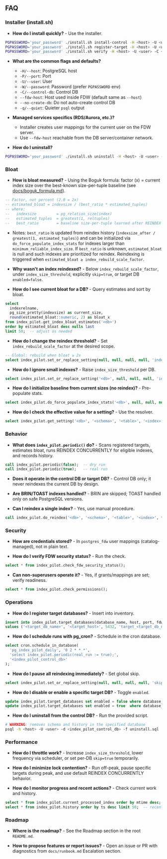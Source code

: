 ## FAQ

### Installer (install.sh)

- **How do I install quickly?** - Use the installer.
```bash
PGPASSWORD='your_password' ./install.sh install-control -H <host> -U <user> -C <control_db>
PGPASSWORD='your_password' ./install.sh register-target -H <host> -U <user> -C <control_db> -T <db> --fdw-host <target_host>
PGPASSWORD='your_password' ./install.sh verify -H <host> -U <user> -C <control_db>
```

- **What are the common flags and defaults?**
  - `-H/--host`: PostgreSQL host
  - `-P/--port`: Port 
  - `-U/--user`: User 
  - `-W/--password`: Password (prefer `PGPASSWORD` env)
  - `-C/--control-db`: Control DB
  - `--fdw-host`: Host used inside FDW (default same as `--host`)
  - `--no-create-db`: Do not auto-create control DB
  - `-q/--quiet`: Quieter `psql` output

- **Managed services specifics (RDS/Aurora, etc.)?**
  - Installer creates user mappings for the current user on the FDW server.
  - Use `--fdw-host` reachable from the DB server/container network.

- **How do I uninstall?**
```bash
PGPASSWORD='your_password' ./install.sh uninstall -H <host> -U <user> -C <control_db> --drop-servers
```

### Bloat

- **How is bloat measured?** - Using the Boguk formula: factor (x) = current index size over the best-known size-per-tuple baseline (see [docs/boguk_formula.md](docs/boguk_formula.md)).
```sql
-- Factor, not percent (2.0 = 2x)
-- estimated_bloat = indexsize / (best_ratio * estimated_tuples)
-- where:
--   indexsize         = pg_relation_size(index)
--   estimated_tuples  = greatest(1, reltuples)
--   best_ratio        = baseline size-per-tuple learned after REINDEX
```
- Notes: `best_ratio` is updated from reindex history (`indexsize_after / greatest(1, estimated_tuples)`) and can be initialized via `do_force_populate_index_stats` for indexes larger than `minimum_reliable_index_size`. If `best_ratio` is unknown, `estimated_bloat` is null and such indexes are prioritized for reindex. Reindexing is triggered when `estimated_bloat ≥ index_rebuild_scale_factor`.

- **Why wasn't an index reindexed?** - Below `index_rebuild_scale_factor`, under `index_size_threshold`, explicitly `skip=true`, or target DB `enabled=false`.

- **How do I see current bloat for a DB?** - Query estimates and sort by bloat.
```sql
select 
  indexrelname,
  pg_size_pretty(indexsize) as current_size,
  round(estimated_bloat::numeric, 2) as bloat_x
from index_pilot.get_index_bloat_estimates('<db>')
order by estimated_bloat desc nulls last
limit 50;  -- adjust as needed
```

- **How do I change the reindex threshold?** - Set `index_rebuild_scale_factor` at the desired scope.
```sql
-- Global: rebuild when bloat ≥ 2x
select index_pilot.set_or_replace_setting(null, null, null, null, 'index_rebuild_scale_factor', '2', 'default policy');
```

- **How do I ignore small indexes?** - Raise `index_size_threshold` per DB.
```sql
select index_pilot.set_or_replace_setting('<db>', null, null, null, 'index_size_threshold', '100MB', 'skip small indexes in this DB');
```

- **How do I initialize baseline from current sizes (no reindex)?** - Pre-populate stats.
```sql
select index_pilot.do_force_populate_index_stats('<db>', null, null, null);
```

- **How do I check the effective value for a setting?** - Use the resolver.
```sql
select index_pilot.get_setting('<db>', '<schema>', '<table>', '<index>', 'index_rebuild_scale_factor');
```

### Behavior

- **What does `index_pilot.periodic()` do?** - Scans registered targets, estimates bloat, runs REINDEX CONCURRENTLY for eligible indexes, and records history.
```sql
call index_pilot.periodic(false);  -- dry run
call index_pilot.periodic(true);   -- real run
```

- **Does it operate in the control DB or target DB?** - Control DB only; it never reindexes the current DB by design.

- **Are BRIN/TOAST indexes handled?** - BRIN are skipped; TOAST handled only on safe PostgreSQL versions.

- **Can I reindex a single index?** - Yes, use manual procedure.
```sql
call index_pilot.do_reindex('<db>', '<schema>', '<table>', '<index>', false);  -- set last arg true to force
```

### Security

- **How are credentials stored?** - In `postgres_fdw` user mappings (catalog-managed), not in plain text.

- **How do I verify FDW security status?** - Run the check.
```sql
select * from index_pilot.check_fdw_security_status();
```

- **Can non-superusers operate it?** - Yes, if grants/mappings are set; verify readiness.
```sql
select * from index_pilot.check_permissions();
```

### Operations

- **How do I register target databases?** - Insert into inventory.
```sql
insert into index_pilot.target_databases(database_name, host, port, fdw_server_name)
values ('<target_db_name>', '<target_host>', 5432, 'target_<target_db_name>');
```

- **How do I schedule runs with pg_cron?** - Schedule in the cron database.
```sql
select cron.schedule_in_database(
  'pg_index_pilot_daily', '0 2 * * *',
  'select index_pilot.periodic(real_run := true);',
  '<index_pilot_control_db>'
);
```

- **How do I pause all reindexing immediately?** - Set global skip.
```sql
select index_pilot.set_or_replace_setting(null, null, null, null, 'skip', 'true', 'global pause');
```

- **How do I disable or enable a specific target DB?** - Toggle `enabled`.
```sql
update index_pilot.target_databases set enabled = false where database_name = '<db>';
update index_pilot.target_databases set enabled = true  where database_name = '<db>';
```

- **How do I uninstall from the control DB?** - Run the provided script.
```bash
# WARNING: removes schema and history in the specified database
psql -h <host> -U <user> -d <index_pilot_control_db> -f uninstall.sql
```

### Performance

- **How do I throttle work?** - Increase `index_size_threshold`, lower frequency via scheduler, or set per-DB `skip=true` temporarily.

- **How do I minimize lock contention?** - Run off-peak, pause specific targets during peak, and use default REINDEX CONCURRENTLY behavior.

- **How do I monitor progress and recent actions?** - Check current work and history.
```sql
select * from index_pilot.current_processed_index order by mtime desc; -- in-progress
select * from index_pilot.history order by ts desc limit 50;  -- recent events
```

### Roadmap

- **Where is the roadmap?** - See the Roadmap section in the root `README.md`.

- **How to propose features or report issues?** - Open an issue or PR with diagnostics from `docs/runbook.md` Escalation section.

